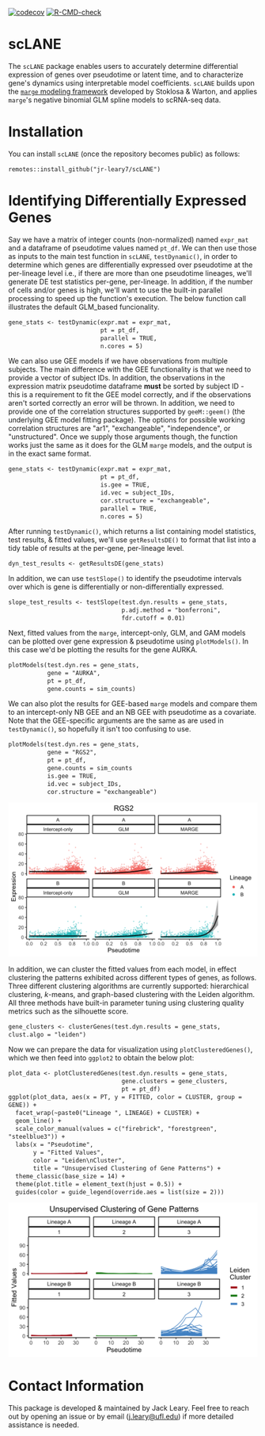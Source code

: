 <!-- badges: start -->
[![codecov](https://codecov.io/gh/jr-leary7/scLANE/branch/main/graph/badge.svg?token=U2U5RTF2VW)](https://codecov.io/gh/jr-leary7/scLANE)
[![R-CMD-check](https://github.com/jr-leary7/scLANE/actions/workflows/R-CMD-check.yaml/badge.svg?branch=main)](https://github.com/jr-leary7/scLANE/actions/workflows/R-CMD-check.yaml)
<!-- badges: end -->

# scLANE

The `scLANE` package enables users to accurately determine differential expression of genes over pseudotime or latent time, and to characterize gene's dynamics using interpretable model coefficients. `scLANE` builds upon the [`marge` modeling framework](https://github.com/JakubStats/marge) developed by Stoklosa & Warton, and applies `marge`'s negative binomial GLM spline models to scRNA-seq data. 

# Installation 

You can install `scLANE` (once the repository becomes public) as follows:

```
remotes::install_github("jr-leary7/scLANE")
```

# Identifying Differentially Expressed Genes

Say we have a matrix of integer counts (non-normalized) named `expr_mat` and a dataframe of pseudotime values named `pt_df`. We can then use those as inputs to the main test function in `scLANE`, `testDynamic()`, in order to determine which genes are differentially expressed over pseudotime at the per-lineage level i.e., if there are more than one pseudotime lineages, we'll generate DE test statistics per-gene, per-lineage. In addition, if the number of cells and/or genes is high, we'll want to use the built-in parallel processing to speed up the function's execution. The below function call illustrates the default GLM_based funcionality. 

```
gene_stats <- testDynamic(expr.mat = expr_mat, 
                          pt = pt_df, 
                          parallel = TRUE, 
                          n.cores = 5)
```

We can also use GEE models if we have observations from multiple subjects. The main difference with the GEE functionality is that we need to provide a vector of subject IDs. In addition, the observations in the expression matrix pseudotime dataframe **must** be sorted by subject ID - this is a requirement to fit the GEE model correctly, and if the observations aren't sorted correctly an error will be thrown. In addition, we need to provide one of the correlation structures supported by `geeM::geem()` (the underlying GEE model fitting package). The options for possible working correlation structures are "ar1", "exchangeable", "independence", or "unstructured". Once we supply those arguments though, the function works just the same as it does for the GLM `marge` models, and the output is in the exact same format. 

```
gene_stats <- testDynamic(expr.mat = expr_mat, 
                          pt = pt_df, 
                          is.gee = TRUE, 
                          id.vec = subject_IDs, 
                          cor.structure = "exchangeable", 
                          parallel = TRUE, 
                          n.cores = 5)
```

After running `testDynamic()`, which returns a list containing model statistics, test results, & fitted values, we'll use `getResultsDE()` to format that list into a tidy table of results at the per-gene, per-lineage level. 

```
dyn_test_results <- getResultsDE(gene_stats)
```

In addition, we can use `testSlope()` to identify the pseudotime intervals over which is gene is differentially or non-differentially expressed. 

```
slope_test_results <- testSlope(test.dyn.results = gene_stats, 
                                p.adj.method = "bonferroni", 
                                fdr.cutoff = 0.01)
```

Next, fitted values from the `marge`, intercept-only, GLM, and GAM models can be plotted over gene expression & pseudotime using `plotModels()`. In this case we'd be plotting the results for the gene AURKA. 

```
plotModels(test.dyn.res = gene_stats, 
           gene = "AURKA", 
           pt = pt_df, 
           gene.counts = sim_counts)
```

We can also plot the results for GEE-based `marge` models and compare them to an intercept-only NB GEE and an NB GEE with pseudotime as a covariate. Note that the GEE-specific arguments are the same as are used in `testDynamic()`, so hopefully it isn't too confusing to use. 

```
plotModels(test.dyn.res = gene_stats, 
           gene = "RGS2", 
           pt = pt_df, 
           gene.counts = sim_counts
           is.gee = TRUE, 
           id.vec = subject_IDs, 
           cor.structure = "exchangeable")
```

![Clustered genes](./vignettes/scLANE_plotModels_Output_GEE_RGS2.png)

In addition, we can cluster the fitted values from each model, in effect clustering the patterns exhibited across different types of genes, as follows. Three different clustering algorithms are currently supported: hierarchical clustering, *k*-means, and graph-based clustering with the Leiden algorithm. All three methods have built-in parameter tuning using clustering quality metrics such as the silhouette score. 

```
gene_clusters <- clusterGenes(test.dyn.results = gene_stats, clust.algo = "leiden")
```

Now we can prepare the data for visualization using `plotClusteredGenes()`, which we then feed into `ggplot2` to obtain the below plot: 

```
plot_data <- plotClusteredGenes(test.dyn.results = gene_stats, 
                                gene.clusters = gene_clusters, 
                                pt = pt_df)
ggplot(plot_data, aes(x = PT, y = FITTED, color = CLUSTER, group = GENE)) + 
  facet_wrap(~paste0("Lineage ", LINEAGE) + CLUSTER) + 
  geom_line() + 
  scale_color_manual(values = c("firebrick", "forestgreen", "steelblue3")) + 
  labs(x = "Pseudotime", 
       y = "Fitted Values", 
       color = "Leiden\nCluster", 
       title = "Unsupervised Clustering of Gene Patterns") + 
  theme_classic(base_size = 14) + 
  theme(plot.title = element_text(hjust = 0.5)) + 
  guides(color = guide_legend(override.aes = list(size = 2)))
```

![Clustered genes](./vignettes/scLANE_clustered_genes.png)

# Contact Information 

This package is developed & maintained by Jack Leary. Feel free to reach out by opening an issue or by email (j.leary@ufl.edu) if more detailed assistance is needed. 

